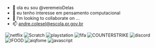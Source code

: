 - 👋 ola eu sou @veremeioDelas
- 👀 eu tenho interesse em pensamento computacional 
- 💞️ I’m looking to collaborate on ...
- 📫 andre.colesel@escola.pr.gov.br
<!---
veremeioDelas/veremeioDelas is a ✨ special ✨ repository because its `README.md` (this file) appears on your GitHub profile.
You can click the Preview link to take a look at your changes.
--->
![netflix](https://img.shields.io/badge/Netflix-E50914?style=for-the-badge&logo=netflix&logoColor=white)
![Scratch](https://img.shields.io/badge/Scratch-4D97FF?style=for-the-badge&logo=Scratch&logoColor=white)
![playstation](https://img.shields.io/badge/PlayStation-003791?style=for-the-badge&logo=playstation&logoColor=white)
![fifa](https://img.shields.io/badge/FIFA-B7312F?style=for-the-badge&logo=fifa&logoColor=white)
![COUNTERSTRIKE](https://img.shields.io/badge/Counter_Strike-000000?style=for-the-badge&logo=counter-strike&logoColor=white)
![discord](https://img.shields.io/badge/Discord-5865F2?style=for-the-badge&logo=discord&logoColor=white)
![IFOOD](https://img.shields.io/badge/iFood-EA1D2C?style=for-the-badge&logo=ifood&logoColor=white)
![aiqfome](https://img.shields.io/badge/Aiqfome-7A1FA2?style=for-the-badge&logo=aiqfome&logoColor=white)
![javascript](https://img.shields.io/badge/JavaScript-323330?style=for-the-badge&logo=javascript&logoColor=F7DF1E)
